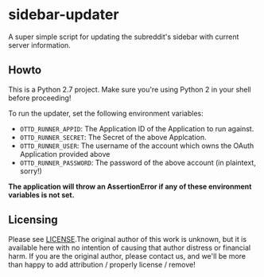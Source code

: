 # sidebar-updater
A super simple script for updating the subreddit's sidebar with current server information.

## Howto
This is a Python 2.7 project. Make sure you're using Python 2 in your shell before proceeding!

To run the updater, set the following environment variables:

* `OTTD_RUNNER_APPID`: The Application ID of the Application to run against.
* `OTTD_RUNNER_SECRET`: The Secret of the above Applcation.
* `OTTD_RUNNER_USER`: The username of the account which owns the OAuth Application provided above
* `OTTD_RUNNER_PASSWORD`: The password of the above account (in plaintext, sorry!)

**The application will throw an AssertionError if any of these environment variables is not set.**

## Licensing
Please see [LICENSE](LICENSE).The original author of this work is unknown, but it is available here with no intention of causing that author distress or financial harm. If you are the original author, please contact us, and we'll be more than happy to add attribution / properly license / remove!

